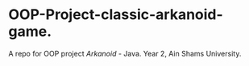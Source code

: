 # OOP-Project-classic-arkanoid-game.
A repo for OOP project *Arkanoid* - Java. Year 2, Ain Shams University. 
